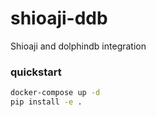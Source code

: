 # shioaji-ddb
Shioaji and dolphindb integration

### quickstart
``` bash
docker-compose up -d
pip install -e .
```
